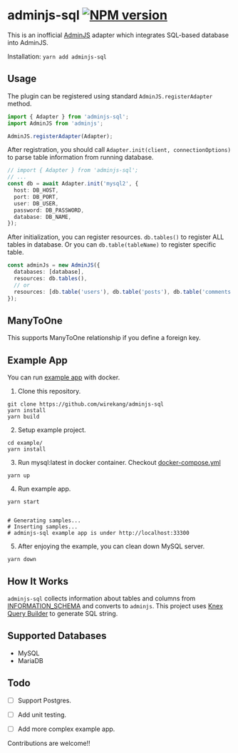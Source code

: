 # adminjs-sql [![NPM version](https://img.shields.io/npm/v/adminjs-sql?style=flat-square)](https://npmjs.org/package/adminjs-sql)

This is an inofficial [AdminJS](https://github.com/SoftwareBrothers/adminjs) adapter which integrates SQL-based database into AdminJS.

Installation: `yarn add adminjs-sql`

## Usage

The plugin can be registered using standard `AdminJS.registerAdapter` method.

```typescript
import { Adapter } from 'adminjs-sql';
import AdminJS from 'adminjs';

AdminJS.registerAdapter(Adapter);
```

After registration, you should call `Adapter.init(client, connectionOptions)` to parse table information from running database.

```typescript
// import { Adapter } from 'adminjs-sql';
// ...
const db = await Adapter.init('mysql2', {
  host: DB_HOST,
  port: DB_PORT,
  user: DB_USER,
  password: DB_PASSWORD,
  database: DB_NAME,
});
```

After initialization, you can register resources. `db.tables()` to register ALL tables in database. Or you can `db.table(tableName)` to register specific table.

```typescript
const adminJs = new AdminJS({
  databases: [database],
  resources: db.tables(),
  // or
  resources: [db.table('users'), db.table('posts'), db.table('comments')],
});
```

## ManyToOne

This supports ManyToOne relationship if you define a foreign key.

## Example App

You can run [example app](https://github.com/wirekang/adminjs-sql/tree/main/example) with docker.

1. Clone this repository.

```
git clone https://github.com/wirekang/adminjs-sql
yarn install
yarn build
```

2. Setup example project.

```
cd example/
yarn install
```

3. Run mysql:latest in docker container. Checkout [docker-compose.yml](https://github.com/wirekang/adminjs-sql/blob/main/example/docker-compose.yml)

```
yarn up

```

4. Run example app.

```
yarn start


# Generating samples...
# Inserting samples...
# adminjs-sql example app is under http://localhost:33300
```

5. After enjoying the example, you can clean down MySQL server.

```
yarn down
```

## How It Works

`adminjs-sql` collects information about tables and columns from [INFORMATION_SCHEMA](https://dev.mysql.com/doc/refman/8.0/en/information-schema-introduction.html) and converts to `adminjs`. This project uses [Knex Query Builder](https://knexjs.org) to generate SQL string.

## Supported Databases

- MySQL
- MariaDB

## Todo

- [ ] Support Postgres.

- [ ] Add unit testing.

- [ ] Add more complex example app.

Contributions are welcome!!
